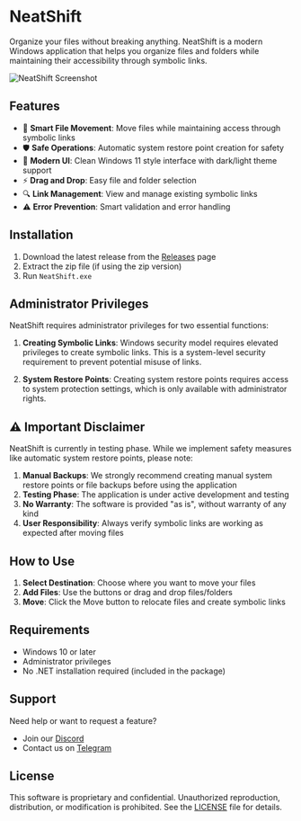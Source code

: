 # NeatShift

Organize your files without breaking anything. NeatShift is a modern Windows application that helps you organize files and folders while maintaining their accessibility through symbolic links.

![NeatShift Screenshot](screenshots/main.png)

## Features

- 🔗 **Smart File Movement**: Move files while maintaining access through symbolic links
- 🛡️ **Safe Operations**: Automatic system restore point creation for safety
- 🎨 **Modern UI**: Clean Windows 11 style interface with dark/light theme support
- ⚡ **Drag and Drop**: Easy file and folder selection
- 🔍 **Link Management**: View and manage existing symbolic links
- ⚠️ **Error Prevention**: Smart validation and error handling

## Installation

1. Download the latest release from the [Releases](https://github.com/BytexGrid/NeatShift/releases) page
2. Extract the zip file (if using the zip version)
3. Run `NeatShift.exe`

## Administrator Privileges

NeatShift requires administrator privileges for two essential functions:

1. **Creating Symbolic Links**: Windows security model requires elevated privileges to create symbolic links. This is a system-level security requirement to prevent potential misuse of links.

2. **System Restore Points**: Creating system restore points requires access to system protection settings, which is only available with administrator rights.

## ⚠️ Important Disclaimer

NeatShift is currently in testing phase. While we implement safety measures like automatic system restore points, please note:

1. **Manual Backups**: We strongly recommend creating manual system restore points or file backups before using the application
2. **Testing Phase**: The application is under active development and testing
3. **No Warranty**: The software is provided "as is", without warranty of any kind
4. **User Responsibility**: Always verify symbolic links are working as expected after moving files

## How to Use

1. **Select Destination**: Choose where you want to move your files
2. **Add Files**: Use the buttons or drag and drop files/folders
3. **Move**: Click the Move button to relocate files and create symbolic links

## Requirements

- Windows 10 or later
- Administrator privileges
- No .NET installation required (included in the package)

## Support

Need help or want to request a feature?
- Join our [Discord](https://discord.gg/tc3AjBRQq9)
- Contact us on [Telegram](https://t.me/NeatShift)

## License

This software is proprietary and confidential. Unauthorized reproduction, distribution, or modification is prohibited. See the [LICENSE](LICENSE) file for details. 